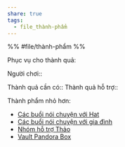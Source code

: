 ```yaml
---
share: true
tags:
  - file_thành-phẩm
---
```


%%
#file/thành-phẩm
%%

Phục vụ cho thành quả:

Người chơi:: 

Thành quả cần có::
Thành quả hỗ trợ::

Thành phẩm nhỏ hơn:
- [Các buổi nói chuyện với Hat](./C%C3%A1c%20bu%E1%BB%95i%20n%C3%B3i%20chuy%E1%BB%87n%20v%E1%BB%9Bi%20Hat.md)
- [Các buổi nói chuyện với gia đình](./C%C3%A1c%20bu%E1%BB%95i%20n%C3%B3i%20chuy%E1%BB%87n%20v%E1%BB%9Bi%20gia%20%C4%91%C3%ACnh.md)
- [Nhóm hỗ trợ Thảo](./Nh%C3%B3m%20h%E1%BB%97%20tr%E1%BB%A3%20Th%E1%BA%A3o.md)
- [Vault Pandora Box](./Vault%20Pandora%20Box.md)


